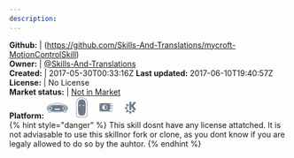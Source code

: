 ```yaml
---
description: 
---
```



**Github:** | (https://github.com/Skills-And-Translations/mycroft-MotionControlSkill)  
**Owner:** | [@Skills-And-Translations](https://github.com/Skills-And-Translations)  
**Created:** | 2017-05-30T00:33:16Z  **Last updated:** 2017-06-10T19:40:57Z  
**License:** | No License  
**Market status:** | [Not in Market](https://market.mycroft.ai/skill/)  
**Platform:**   ![](.gitbook/assets/mark-1-icon.png)  ![](.gitbook/assets/mark-2-icon.png)  ![](.gitbook/assets/picroft-icon.png)  ![](.gitbook/assets/kde.png)   
{% hint style="danger" %}
This skill dosnt have any license attatched. It is not adviasable to use this skillnor fork or clone, as you dont know if you are legaly allowed to do so by the auhtor.
{% endhint %}

